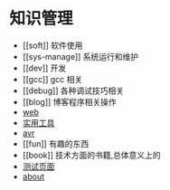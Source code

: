 # 知识管理

* [[soft]] 软件使用
* [[sys-manage]] 系统运行和维护
* [[dev]] 开发 
* [[gcc]] gcc 相关
* [[debug]] 各种调试技巧相关
* [[blog]] 博客程序相关操作
* [web](web) 
* [实用工具](utility) 
* [avr](avr) 
* [[fun]] 有趣的东西
* [[book]] 技术方面的书籍,总体意义上的
* [测试页面](test)
* [about](about) 